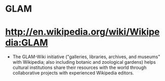 GLAM
====

<http://en.wikipedia.org/wiki/Wikipedia:GLAM>
=============================================

-   The GLAM-Wiki initiative ("galleries, libraries, archives, and
    museums" with Wikipedia; also including botanic and
    zoological gardens) helps cultural institutions share their
    resources with the world through collaborative projects with
    experienced Wikipedia editors.

